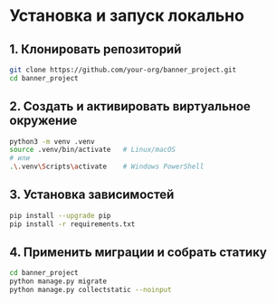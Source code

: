 # Установка и запуск локально

## 1. Клонировать репозиторий
```bash
git clone https://github.com/your-org/banner_project.git
cd banner_project
```


## 2. Создать и активировать виртуальное окружение
```bash
python3 -m venv .venv
source .venv/bin/activate   # Linux/macOS
# или
.\.venv\Scripts\activate    # Windows PowerShell
```


## 3. Установка зависимостей
```bash
pip install --upgrade pip
pip install -r requirements.txt
```
## 4. Применить миграции и собрать статику
```bash
cd banner_project
python manage.py migrate
python manage.py collectstatic --noinput
```